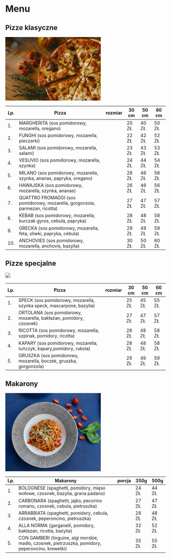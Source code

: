 # Menu

## Pizze klasyczne

<img src = "img do pizzerii/ivan-torres-MQUqbmszGGM-unsplash.jpg" width = 300>

|Lp. |Pizza                                                                      |rozmiar |30 cm |50 cm |60 cm |
|---|----------------------------------------------------------------------------|--------|------|------|------|
|1. |MARGHERITA (sos pomidorowy, mozarella, oregano)                             |        |20 ZŁ |40 ZŁ |50 ZŁ |
|2. |FUNGHI (sos pomidorowy, mozarella, pieczarki)                               |        |22 ZŁ |42 ZŁ |52 ZŁ |
|3. |SALAMI (sos pomidorowy, mozarella, salami)                                  |        |23 ZŁ |43 ZŁ |53 ZŁ |
|4. |VESUVIO (sos pomidorowy, mozarella, szynka)                                 |        |24 ZŁ |44 ZŁ |54 ZŁ |  
|5. |MILANO (sos pomidorowy, mozarella, szynka, ananas, papryka, oregano)        |        |26 ZŁ |46 ZŁ |56 ZŁ |
|6. |HAWAJSKA (sos pomidorowy, mozarella, szynka, ananas)                        |        |26 ZŁ |46 ZŁ |56 ZŁ |
|7. |QUATTRO FROMAGGI (sos pomidorowy, mozarella, gorgonzola, parmezan, ricotta) |        |27 ZŁ |47 ZŁ |57 ZŁ |
|8. |KEBAB (sos pomidorowy, mozarella, kurczak gyros, cebula, papryka)           |        |28 ZŁ |48 ZŁ |58 ZŁ |
|9. |GRECKA (sos pomidorowy, mozarella, feta, oliwki, papryka, cebula)           |        |29 ZŁ |49 ZŁ |59 ZŁ |
|10.|ANCHOVIES (sos pomidorowy, mozarella, anchovis, bazylia)                    |        |30 ZŁ |50 ZŁ |60 ZŁ |


## Pizze specjalne

<img src = "img do pizzerii/saundarya-srinivasan-60nzTP7_hMQ-unsplash.jpg" width = 300>

|Lp. |Pizza                                                                      |rozmiar |30 cm |50 cm |60 cm |
|---|----------------------------------------------------------------------------|--------|------|------|------|
|1. |SPECK (sos pomidorowy, mozarella, szynka speck, mascarpone, bazylia)        |        |25 ZŁ |45 ZŁ |55 ZŁ |
|2. |ORTOLANA (sos pomidorowy, mozarella, bakłażan, pomidory, czosnek)           |        |27 ZŁ |47 ZŁ |57 ZŁ |
|3. |RICOTTA (sos pomidorowy, mozarella, szpinak, pomidory, ricotta)             |        |28 ZŁ |48 ZŁ |58 ZŁ |
|4. |KAPARY (sos pomidorowy, mozarella, tuńczyk, kapary,pomidory, rukola)        |        |28 ZŁ |48 ZŁ |58 ZŁ |  
|5. |GRUSZKA (sos pomidorowy, mozarella, boczek, gruszka, gorgonzola)            |        |29 ZŁ |49 ZŁ |59 ZŁ |


## Makarony

<img src = "img do pizzerii/danijela-prijovic-qits91IZv1o-unsplash.jpg" width = 300>

|Lp. |Makarony                                                                                         |porcja  |350g  |500g  |
|---|--------------------------------------------------------------------------------------------------|--------|------|------|
|1. |BOLOGNESE (spaghetti, pomidory, mięso wołowe, czosnek, bazylia, grana padano)                     |        |24 ZŁ |44 ZŁ |
|2. |CARBONARA (spaghetti, jajko, pecorino romano, czosnek, cebula, pietruszka)                        |        |27 ZŁ |47 ZŁ |
|3. |ARRABBIATA (spaghetti, pomidory, cebula, czosnek, peperoncino, pietruszka)                        |        |28 ZŁ |48 ZŁ |
|4. |ALLA NORMA (garganelli, pomidory, bakłazan, ricotta, bazylia)                                     |        |32 ZŁ |52 ZŁ | 
|5. |CON GAMBERI (linguine, algi morskie, maśło, czosnek, pietrzuszka, pomidory, peperoncino, krewetki)|        |35 ZŁ |55 ZŁ |
